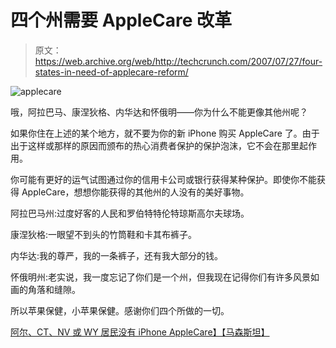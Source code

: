 # 四个州需要 AppleCare 改革

> 原文：<https://web.archive.org/web/http://techcrunch.com/2007/07/27/four-states-in-need-of-applecare-reform/>

![applecare](img/43129882455012a657a7493459438113.png)

哦，阿拉巴马、康涅狄格、内华达和怀俄明——你为什么不能更像其他州呢？

如果你住在上述的某个地方，就不要为你的新 iPhone 购买 AppleCare 了。由于出于这样或那样的原因而颁布的热心消费者保护的保护泡沫，它不会在那里起作用。

你可能有更好的运气试图通过你的信用卡公司或银行获得某种保护。即使你不能获得 AppleCare，想想你能获得的其他州的人没有的美好事物。

阿拉巴马州:过度好客的人民和罗伯特特伦特琼斯高尔夫球场。

康涅狄格:一眼望不到头的竹筒鞋和卡其布裤子。

内华达:我的尊严，我的一条裤子，还有我大部分的钱。

怀俄明州:老实说，我一度忘记了你们是一个州，但我现在记得你们有许多风景如画的角落和缝隙。

所以苹果保健，小苹果保健。感谢你们四个所做的一切。

[阿尔、CT、NV 或 WY 居民没有 iPhone AppleCare】【马森斯坦】](https://web.archive.org/web/20160422043631/http://macenstein.com/default/archives/738)